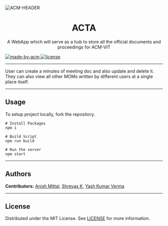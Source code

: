 ![ACM-HEADER](https://user-images.githubusercontent.com/14032427/92643737-e6252e00-f2ff-11ea-8a51-1f1b69caba9f.png)

<h1 align="center"> ACTA </h1>

<p align="center"> 
A WebApp which will serve as a hub to store all the official documents and proceedings for ACM-VIT
</p>

<p>
  <a href="https://acmvit.in/" target="_blank">
    <img alt="made-by-acm" src="https://img.shields.io/badge/MADE%20BY-ACM%20VIT-blue?style=for-the-badge" />
  </a>
  <a href='https://github.com/ACM-VIT/minutes-of-meeting-frontend/blob/master/LICENSE' target="_blank">
    <img alt="license" src="https://img.shields.io/badge/License-MIT-green.svg?style=for-the-badge" />
  </a>
</p>

---

User can create a minutes of meeting doc and also update and delete it. They can also view all other MOMs written by different users at a single place itself.

---

## Usage

To setup project locally, fork the repository.

```console
# Install Packages
npm i

# Build Script
npm run build

# Run the server
npm start
```

---

## Authors

**Contributors:** [Anish Mittal](https://github.com/ANISH0309), [Shreyas K](https://github.com/HelixW), [Yash Kumar Verma](https://github.com/YashKumarVerma)

---

## License

Distributed under the MIT License. See [LICENSE](LICENSE) for more information.
